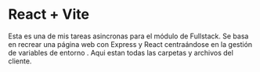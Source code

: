 # React + Vite
Esta es una de mis tareas asincronas para el módulo de Fullstack. Se basa en recrear una página web con Express y React centraándose en la gestión de variables de entorno  . Aqui estan todas las carpetas y archivos del cliente. 
